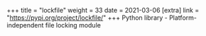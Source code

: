 +++
title = "lockfile"
weight = 33
date = 2021-03-06
[extra]
link = "https://pypi.org/project/lockfile/"
+++
Python library - Platform-independent file locking module

